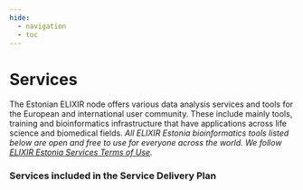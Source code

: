 ```yaml
---
hide:
  - navigation
  - toc
---
```

# Services

<style type="text/css">@media screen and (min-width: 769px) {
        .tool-tiles {
            display: flex;
            min-height: 100%;
            align-items: stretch;
        }
    }
</style>

The Estonian ELIXIR node offers various data analysis services and tools for the European and international user community. These include mainly tools, training and bioinformatics infrastructure that have applications across life science and biomedical fields. _All ELIXIR Estonia bioinformatics tools listed below are open and free to use for everyone across the world. We follow [ELIXIR Estonia Services Terms of Use](../terms.md)._

### Services included in the Service Delivery Plan

<div class="tool-tiles"><tool-tile description="a web tool for visualizing clustering of multivariate data using Principal Component Analysis and heatmap" doi="http://dx.doi.org/10.1093/nar/gkv468" href="https://biit.cs.ut.ee/clustvis/" name="ClustVis" src="//elixir.ut.ee/sites/default/files/styles/ClustVis.png" tags="visualisation, PCA, heatmap, clustering"></tool-tile> <tool-tile description="a web server for functional enrichment analysis and conversions of gene lists" doi="http://dx.doi.org/10.1093/nar/gkz369" href="https://biit.cs.ut.ee/gprofiler/" name="g:Profiler" src="//elixir.ut.ee/sites/default/files/gp.png" tags=" enrichment analysis, ORA"></tool-tile></div>

<div class="tool-tiles"><tool-tile description="a web tool for mining large biological networks" doi="http://dx.doi.org/10.1093/nar/gkn230" href="https://biit.cs.ut.ee/gprofiler/" name="GraphWeb" src="//elixir.ut.ee/sites/default/files/styles/GraphWeb.png" tags="networks"></tool-tile> <tool-tile description="visualisation of high-throughput data on biological pathway charts" doi="http://dx.doi.org/10.1093/bioinformatics/btm581" href="https://biit.cs.ut.ee/kegganim" name="KEGGanim" src="//elixir.ut.ee/sites/default/files/styles/KEGG.png" tags="visualisation, high-throughput data, pathways"></tool-tile> <tool-tile description="large-scale query facilities for mining across hundreds of datasets" doi="http://dx.doi.org/10.1186/gb-2009-10-12-r139" href="https://biit.cs.ut.ee/mem" name="MEM" src="//elixir.ut.ee/sites/default/files/styles/MEM.png" tags="rank aggregation, visualisation"></tool-tile></div>

<div class="tool-tiles"><tool-tile description="a tool for grouping PCR primers by various compatibility criteria" doi="http://dx.doi.org/10.1007/978-1-59745-528-2_14" href="https://bioinfo.ut.ee/multiplx" name="MultiPLX" src="//elixir.ut.ee/sites/default/files/styles/MultiPLX.png" tags="PCR"></tool-tile> <tool-tile description="a program for designing PCR primers and oligos" doi="http://dx.doi.org/10.1093/nar/gks596" href="https://bioinfo.ut.ee/primer3" name="Primer3" src="//elixir.ut.ee/sites/default/files/styles/Primer3.png" tags="PCR"></tool-tile> <tool-tile description="automatic masking of SNPs and repeats across eukaryotic genomes" doi="http://dx.doi.org/10.1093/nar/gkl125" href="https://bioinfo.ut.ee/snpmasker" name="SNPmasker" src="//elixir.ut.ee/sites/default/files/SNPmasker.png" tags="SNP"></tool-tile></div>

### Emerging services

<div class="tool-tiles"><tool-tile description="extracts the most significant biological features (GO annotations, pathways, etc.) of a dataset" doi="http://dx.doi.org/10.1186/s12864-018-5176-x" href="https://biit.cs.ut.ee/funcexplorer" name="funcExplorer" src="//elixir.ut.ee/sites/default/files/styles/funcExplorer.png" tags="clustering"></tool-tile> <tool-tile description="a web tool to perform multivariable survival analysis using DNA methylation data" doi="http://dx.doi.org/10.2217/epi-2017-0118" href="https://biit.cs.ut.ee/methsurv" name="MethSurv" src="//elixir.ut.ee/sites/default/files/styles/MethSurv.png" tags="methylation,"></tool-tile> <tool-tile description="a software tool for analysing protein microarray data" doi="http://dx.doi.org/10.1186/s12859-020-03722-z" href="https://biit.cs.ut.ee/pawer" name="PAWER" src="//elixir.ut.ee/sites/default/files/styles/PAWER.png" tags="protein microarray"></tool-tile></div>

### In collaboration with <a href="https://www.sanger.ac.uk/group/parts-group/">Parts Group</a> from <a href="https://www.sanger.ac.uk">Wellcome Sanger Institute</a></h3>

<div class="tool-tiles"><tool-tile description="prediction of prime editing insertion efficiencies using sequence features and DNA repair determinants" doi="https://www.nature.com/articles/s41587-023-01678-y" href="https://elixir.ut.ee/minsepie/" name="MinsePIE" src="//elixir.ut.ee/sites/default/files/styles/minsepie.png" tags="CRISPR/Cas9"></tool-tile> <tool-tile description="a tool for predicting the distribution of mutations at a CRISPR/Cas9 cut" doi="https://github.com/ananth-pallaseni/FORECasT-repair" href="https://elixir.ut.ee/forecast-repair/" name="FORECasT-repair" src="//elixir.ut.ee/sites/default/files/styles/forecast-repair.png" tags="CRISPR/Cas9"></tool-tile></div>

### Training

We are willing to train researchers on the following topics:

- Python programming for biologists;
- RNA-seq analysis;
- R basics;
- R bioconductor;
- R visualisations;
- Linux command line;
- MEM tool;
- g:Profiler toolset;
- ClustVis data visualisation;
- data integration;
- introduction to Cytoscape;
- Primer design;
- hands-on training of the services mentioned above.

### Our instructors

#### Training ELIXIR Node services:

- Priit Adler
- Reidar Anderson
- Hedi Peterson

#### Certified Data and Software carpentry instructors:

- Dmytro Fishman
- Elena Sügis
